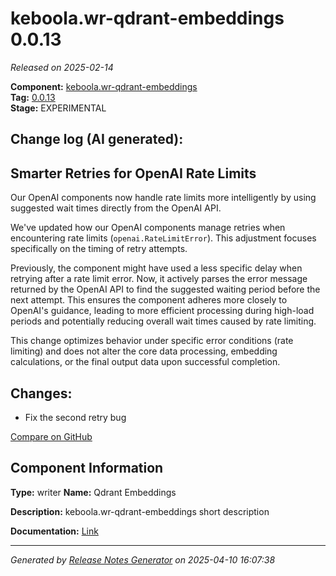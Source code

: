 #  keboola.wr-qdrant-embeddings 0.0.13

_Released on 2025-02-14_

**Component:** [keboola.wr-qdrant-embeddings](https://github.com/keboola/component-embeddings-v2)  
**Tag:** [0.0.13](https://github.com/keboola/component-embeddings-v2/releases/tag/0.0.13)  
**Stage:** EXPERIMENTAL


## Change log (AI generated):
## Smarter Retries for OpenAI Rate Limits
Our OpenAI components now handle rate limits more intelligently by using suggested wait times directly from the OpenAI API.

We've updated how our OpenAI components manage retries when encountering rate limits (`openai.RateLimitError`). This adjustment focuses specifically on the timing of retry attempts.

Previously, the component might have used a less specific delay when retrying after a rate limit error. Now, it actively parses the error message returned by the OpenAI API to find the suggested waiting period before the next attempt. This ensures the component adheres more closely to OpenAI's guidance, leading to more efficient processing during high-load periods and potentially reducing overall wait times caused by rate limiting.

This change optimizes behavior under specific error conditions (rate limiting) and does not alter the core data processing, embedding calculations, or the final output data upon successful completion.



## Changes:



- Fix the second retry bug 



[Compare on GitHub](https://github.com/keboola/component-embeddings-v2/compare/0.0.12...0.0.13)



## Component Information
**Type:** writer
**Name:** Qdrant Embeddings

**Description:** keboola.wr-qdrant-embeddings short description


**Documentation:** [Link](https://github.com/keboola/component-embeddings-v2/blob/master/README.md)



---
_Generated by [Release Notes Generator](https://github.com/keboola/release-notes-generator)
on 2025-04-10 16:07:38_